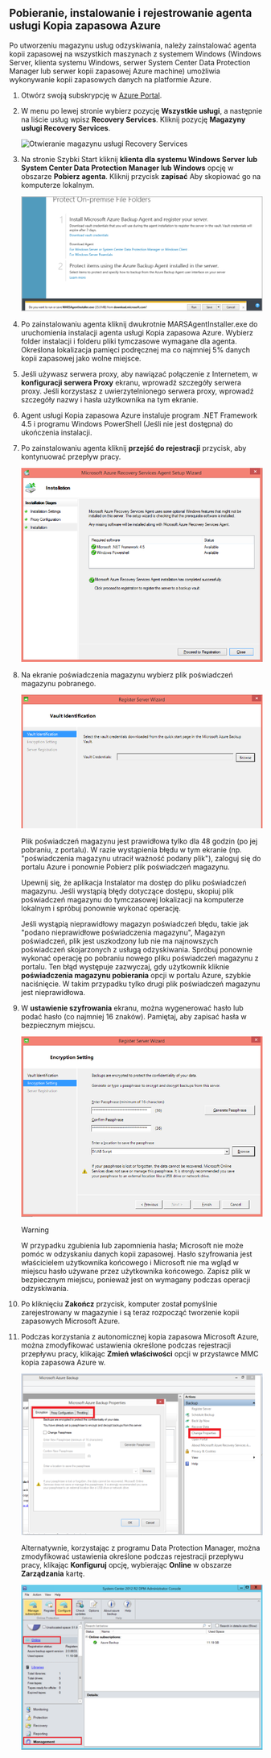 ## <a name="download-install-and-register-the-azure-backup-agent"></a>Pobieranie, instalowanie i rejestrowanie agenta usługi Kopia zapasowa Azure
Po utworzeniu magazynu usług odzyskiwania, należy zainstalować agenta kopii zapasowej na wszystkich maszynach z systemem Windows (Windows Server, klienta systemu Windows, serwer System Center Data Protection Manager lub serwer kopii zapasowej Azure machine) umożliwia wykonywanie kopii zapasowych danych na platformie Azure.

1. Otwórz swoją subskrypcję w [Azure Portal](https://ms.portal.azure.com/).
2. W menu po lewej stronie wybierz pozycję **Wszystkie usługi**, a następnie na liście usług wpisz **Recovery Services**. Kliknij pozycję **Magazyny usługi Recovery Services**.

   ![Otwieranie magazynu usługi Recovery Services](../articles/backup/media/tutorial-backup-windows-server-to-azure/full-browser-open-rs-vault_2.png)
3. Na stronie Szybki Start kliknij **klienta dla systemu Windows Server lub System Center Data Protection Manager lub Windows** opcję w obszarze **Pobierz agenta**. Kliknij przycisk **zapisać** Aby skopiować go na komputerze lokalnym.
   
    ![Zapisz agenta](./media/backup-install-agent/agent.png)
4. Po zainstalowaniu agenta kliknij dwukrotnie MARSAgentInstaller.exe do uruchomienia instalacji agenta usługi Kopia zapasowa Azure. Wybierz folder instalacji i folderu pliki tymczasowe wymagane dla agenta. Określona lokalizacja pamięci podręcznej ma co najmniej 5% danych kopii zapasowej jako wolne miejsce.
5. Jeśli używasz serwera proxy, aby nawiązać połączenie z Internetem, w **konfiguracji serwera Proxy** ekranu, wprowadź szczegóły serwera proxy. Jeśli korzystasz z uwierzytelnionego serwera proxy, wprowadź szczegóły nazwy i hasła użytkownika na tym ekranie.
6. Agent usługi Kopia zapasowa Azure instaluje program .NET Framework 4.5 i programu Windows PowerShell (Jeśli nie jest dostępna) do ukończenia instalacji.
7. Po zainstalowaniu agenta kliknij **przejść do rejestracji** przycisk, aby kontynuować przepływ pracy.
   
   ![Zarejestruj subskrypcję](./media/backup-install-agent/register.png)
8. Na ekranie poświadczenia magazynu wybierz plik poświadczeń magazynu pobranego.
   
    ![Poświadczenia magazynu](./media/backup-install-agent/vc.png)
   
    Plik poświadczeń magazynu jest prawidłowa tylko dla 48 godzin (po jej pobraniu, z portalu). W razie wystąpienia błędu w tym ekranie (np. "poświadczenia magazynu utracił ważność podany plik"), zaloguj się do portalu Azure i ponownie Pobierz plik poświadczeń magazynu.
   
    Upewnij się, że aplikacja Instalator ma dostęp do pliku poświadczeń magazynu. Jeśli wystąpią błędy dotyczące dostępu, skopiuj plik poświadczeń magazynu do tymczasowej lokalizacji na komputerze lokalnym i spróbuj ponownie wykonać operację.
   
    Jeśli wystąpią nieprawidłowy magazyn poświadczeń błędu, takie jak "podano nieprawidłowe poświadczenia magazynu", Magazyn poświadczeń, plik jest uszkodzony lub nie ma najnowszych poświadczeń skojarzonych z usługą odzyskiwania. Spróbuj ponownie wykonać operację po pobraniu nowego pliku poświadczeń magazynu z portalu. Ten błąd występuje zazwyczaj, gdy użytkownik kliknie **poświadczenia magazynu pobierania** opcji w portalu Azure, szybkie naciśnięcie. W takim przypadku tylko drugi plik poświadczeń magazynu jest nieprawidłowa.
9. W **ustawienie szyfrowania** ekranu, można wygenerować hasło lub podać hasło (co najmniej 16 znaków). Pamiętaj, aby zapisać hasła w bezpiecznym miejscu.
   
    ![Szyfrowanie](./media/backup-install-agent/encryption.png)
   
   > [!WARNING]
   > W przypadku zgubienia lub zapomnienia hasła; Microsoft nie może pomóc w odzyskaniu danych kopii zapasowej. Hasło szyfrowania jest właścicielem użytkownika końcowego i Microsoft nie ma wgląd w miejscu hasło używane przez użytkownika końcowego. Zapisz plik w bezpiecznym miejscu, ponieważ jest on wymagany podczas operacji odzyskiwania.
   > 
   > 
10. Po kliknięciu **Zakończ** przycisk, komputer został pomyślnie zarejestrowany w magazynie i są teraz rozpocząć tworzenie kopii zapasowych Microsoft Azure.
11. Podczas korzystania z autonomicznej kopia zapasowa Microsoft Azure, można zmodyfikować ustawienia określone podczas rejestracji przepływu pracy, klikając **Zmień właściwości** opcji w przystawce MMC kopia zapasowa Azure w.
    
    ![Zmień właściwości](./media/backup-install-agent/change.png)
    
    Alternatywnie, korzystając z programu Data Protection Manager, można zmodyfikować ustawienia określone podczas rejestracji przepływu pracy, klikając **Konfiguruj** opcję, wybierając **Online** w obszarze **Zarządzania** kartę.
    
    ![Konfigurowanie usługi Azure Backup](./media/backup-install-agent/configure.png)

